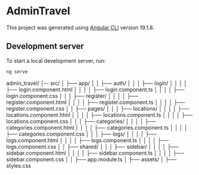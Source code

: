 # AdminTravel

This project was generated using [Angular CLI](https://github.com/angular/angular-cli) version 19.1.8.

## Development server

To start a local development server, run:

```bash
ng serve
```

admin_travel/
│-- src/
│   ├── app/
│   │   ├── auth/
│   │   │   ├── login/
│   │   │   │   ├── login.component.html
│   │   │   │   ├── login.component.ts
│   │   │   │   ├── login.component.css
│   │   │   ├── register/
│   │   │   │   ├── register.component.html
│   │   │   │   ├── register.component.ts
│   │   │   │   ├── register.component.css
│   │   ├── pages/
│   │   │   ├── locations/
│   │   │   │   ├── locations.component.html
│   │   │   │   ├── locations.component.ts
│   │   │   │   ├── locations.component.css
│   │   │   ├── categories/
│   │   │   │   ├── categories.component.html
│   │   │   │   ├── categories.component.ts
│   │   │   │   ├── categories.component.css
│   │   │   ├── logs/
│   │   │   │   ├── logs.component.html
│   │   │   │   ├── logs.component.ts
│   │   │   │   ├── logs.component.css
│   │   ├── shared/
│   │   │   ├── sidebar/
│   │   │   │   ├── sidebar.component.html
│   │   │   │   ├── sidebar.component.ts
│   │   │   │   ├── sidebar.component.css
│   │   ├── app.module.ts
│   ├── assets/
│   ├── styles.css
